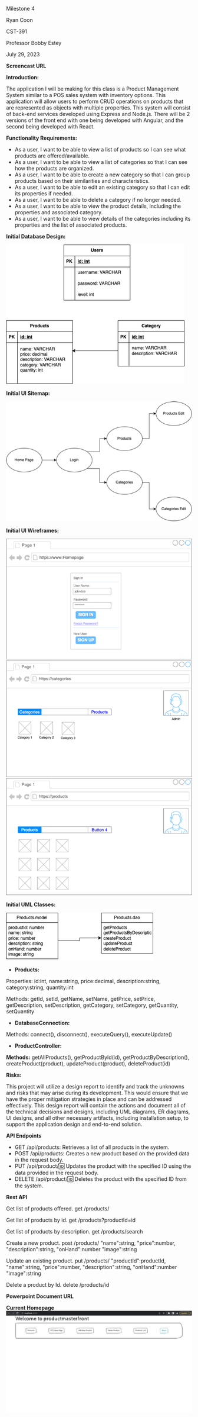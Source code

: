 Milestone 4

Ryan Coon

CST-391

Professor Bobby Estey

July 29, 2023

**Screencast URL**



**Introduction:**

The application I will be making for this class is a Product Management System similar to a POS sales system with inventory options. This application will allow users to perform CRUD operations on products that are represented as objects with multiple properties. This system will consist of back-end services developed using Express and Node.js. There will be 2 versions of the front end with one being developed with Angular, and the second being developed with React.

**Functionality Requirements:**

- As a user, I want to be able to view a list of products so I can see what products are offered/available.
- As a user, I want to be able to view a list of categories so that I can see how the products are organized.
- As a user, I want to be able to create a new category so that I can group products based on their similarities and characteristics.
- As a user, I want to be able to edit an existing category so that I can edit its properties if needed.
- As a user, I want to be able to delete a category if no longer needed.
- As a user, I want to be able to view the product details, including the properties and associated category.
- As a user, I want to be able to view details of the categories including its properties and the list of associated products.

**Initial Database Design:**

![Alt text](image.png)

**Initial UI Sitemap:**

![Alt text](image-1.png)

**Initial UI Wireframes:**

![Alt text](image-2.png)
![Alt text](image-3.png)
![Alt text](image-4.png)


**Initial UML Classes:**

![Alt text](uml.png)

- **Products:**

Properties: id:int, name:string, price:decimal, description:string, category:string, quantity:int

Methods: getId, setId, getName, setName, getPrice, setPrice, getDescription, setDescription, getCategory, setCategory, getQuantity, setQuantity


- **DatabaseConnection:**

Methods: connect(), disconnect(), executeQuery(), executeUpdate()


- **ProductController:**

**Methods:** getAllProducts(), getProductById(id), getProductByDescription(), createProduct(product), updateProduct(product), deleteProduct(id)


**Risks:**

This project will utilize a design report to identify and track the unknowns and risks that may arise during its development. This would ensure that we have the proper mitigation strategies in place and can be addressed effectively. This design report will contain the actions and document all of the technical decisions and designs, including UML diagrams, ER diagrams, UI designs, and all other necessary artifacts, including installation setup, to support the application design and end-to-end solution.

**API Endpoints**

- GET /api/products: Retrieves a list of all products in the system.
- POST /api/products: Creates a new product based on the provided data in the request body.
- PUT /api/product/:id: Updates the product with the specified ID using the data provided in the request body.
- DELETE /api/product/:id: Deletes the product with the specified ID from the system.

**Rest API**

Get list of products offered.
get /products/

Get list of products by id.
get /products?productId=id

Get list of products by description.
get /products/search

Create a new product.
post /products/
"name":string,
"price":number,
"description":string,
"onHand":number
"image":string

Update an existing product.
put /products/
"productId":productId,
"name":string,
"price":number,
"description":string,
"onHand":number
"image":string

Delete a product by Id.
delete /products/id

**Powerpoint Document URL**

**Current Homepage**
![Alt text](<Screenshot 2023-07-29 at 10.33.50 PM.png>)